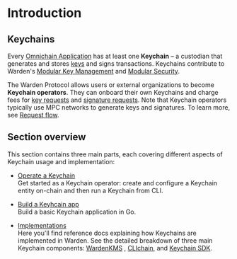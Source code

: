 ﻿---
sidebar_position: 1
---

# Introduction

## Keychains

Every [Omnichain Application](/learn/glossary#omnichain-application) has at least one **Keychain** – a custodian that generates and stores [keys](/learn/glossary#key) and signs transactions. Keychains contribute to Warden's [Modular Key Management](/learn/glossary#modular-key-management) and [Modular Security](/learn/glossary#modular-security).

The Warden Protocol allows users or external organizations to become **Keychain operators**. They can onboard their own Keychains and charge fees for [key requests](/learn/glossary#key-request) and [signature requests](/learn/glossary#signature-request). Note that Keychain operators typically use MPC networks to generate keys and signatures. To learn more, see [Request flow](/learn/request-flow).

## Section overview

This section contains three main parts, each covering different aspects of Keychain usage and implementation: 

- [Operate a Keychain](/category/operate-a-keychain)  
Get started as a Keychain operator: create and configure a Keychain entity on-chain and then run a Keychain from CLI.

- [Build a Keyhcain app](build-a-keychain-app)  
Build a basic Keychain application in Go.

- [Implementations](/category/implementations)  
Here you'll find reference docs explaining how Keychains are implemented in Warden. See the detailed breakdown of three main Keychain components: [WardenKMS](implementations/wardenkms) , [CLIchain](implementations/clichain), and [Keychain SDK](implementations/keychain-sdk).